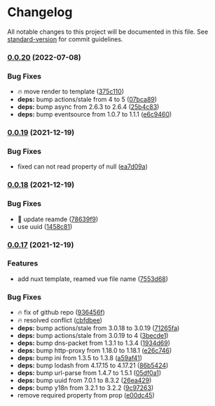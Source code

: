 # Changelog

All notable changes to this project will be documented in this file. See [standard-version](https://github.com/conventional-changelog/standard-version) for commit guidelines.

### [0.0.20](https://github.com/chantouchsek/vue-iframes/compare/v0.0.19...v0.0.20) (2022-07-08)


### Bug Fixes

* :fire: move render to template ([375c110](https://github.com/chantouchsek/vue-iframes/commit/375c110952136cd281f63e9307f22442a4ae7f1d))
* **deps:** bump actions/stale from 4 to 5 ([07bca89](https://github.com/chantouchsek/vue-iframes/commit/07bca8967b52221b21fc4f4c27cd80b0d4c05661))
* **deps:** bump async from 2.6.3 to 2.6.4 ([25b4c83](https://github.com/chantouchsek/vue-iframes/commit/25b4c837565951d4ef95db5e40f35b8d0ef0428b))
* **deps:** bump eventsource from 1.0.7 to 1.1.1 ([e6c9460](https://github.com/chantouchsek/vue-iframes/commit/e6c9460c3536ff61be59000ee687d83435fcda5b))

### [0.0.19](https://github.com/chantouchsek/vue-iframes/compare/v0.0.18...v0.0.19) (2021-12-19)


### Bug Fixes

* fixed can not read property of null ([ea7d09a](https://github.com/chantouchsek/vue-iframes/commit/ea7d09a290837ce3458fc7a52d8ed3b0378872d7))

### [0.0.18](https://github.com/chantouchsek/vue-iframes/compare/v0.0.17...v0.0.18) (2021-12-19)


### Bug Fixes

* :book: update reamde ([78639f9](https://github.com/chantouchsek/vue-iframes/commit/78639f91b5ff856976108e35e7cd8b2c6070d2cb))
* use uuid ([1458c81](https://github.com/chantouchsek/vue-iframes/commit/1458c81eac800eb0db61ac7e2241ad3d6d19e332))

### [0.0.17](https://github.com/chantouchsek/vue-iframes/compare/v0.0.16...v0.0.17) (2021-12-19)


### Features

* add nuxt template, reamed vue file name ([7553d68](https://github.com/chantouchsek/vue-iframes/commit/7553d68db224de575f4c803866d19a5ff1268691))


### Bug Fixes

* :fire: fix of github repo ([936456f](https://github.com/chantouchsek/vue-iframes/commit/936456fe18a1ec91ec43cff200ad4f59f2888732))
* :fire: resolved conflict ([cbfdbee](https://github.com/chantouchsek/vue-iframes/commit/cbfdbee5b2edab7cd99c7d154ed35f07071bc2ca))
* **deps:** bump actions/stale from 3.0.18 to 3.0.19 ([71265fa](https://github.com/chantouchsek/vue-iframes/commit/71265fa1afce6fd90881cf1c6adb9c2b8961f4e6))
* **deps:** bump actions/stale from 3.0.19 to 4 ([3becde1](https://github.com/chantouchsek/vue-iframes/commit/3becde1ee97ad92bd66cdb5ddd7468f58dbb5e5f))
* **deps:** bump dns-packet from 1.3.1 to 1.3.4 ([1934d69](https://github.com/chantouchsek/vue-iframes/commit/1934d69b2a1ea98d43d383cbfb3338b64346b8d7))
* **deps:** bump http-proxy from 1.18.0 to 1.18.1 ([e26c746](https://github.com/chantouchsek/vue-iframes/commit/e26c746884765352cbfe43903fa60e75cf098adb))
* **deps:** bump ini from 1.3.5 to 1.3.8 ([a59af41](https://github.com/chantouchsek/vue-iframes/commit/a59af419076e8b1a67ba97be05c88be5977d0f83))
* **deps:** bump lodash from 4.17.15 to 4.17.21 ([86b5424](https://github.com/chantouchsek/vue-iframes/commit/86b5424d03120f4f253519d101707e037537f9e6))
* **deps:** bump url-parse from 1.4.7 to 1.5.1 ([05df0a1](https://github.com/chantouchsek/vue-iframes/commit/05df0a1d3782a74379b5fe2d500cf3e90bd998a4))
* **deps:** bump uuid from 7.0.1 to 8.3.2 ([26ea429](https://github.com/chantouchsek/vue-iframes/commit/26ea429693ed235505810418688697792d76cf74))
* **deps:** bump y18n from 3.2.1 to 3.2.2 ([9c97263](https://github.com/chantouchsek/vue-iframes/commit/9c972633a2299a62715c40697fa25a49dc04fba6))
* remove required property from prop ([e00dc45](https://github.com/chantouchsek/vue-iframes/commit/e00dc4511cb540def355ccf5fd6818f429813d7a))
